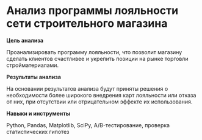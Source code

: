 # Анализ программы лояльности сети строительного магазина

**Цель анализа**

Проанализировать программу лояльности, что позволит магазину сделать клиентов счастливее и укрепить позиции на рынке торговли стройматериалами.

**Результаты анализа**

На основании результатов анализа будут приняты решения о необходимости более широкого внедрения карт лояльности или отказа от них, при отсутствии или отрицательном эффекте их использования.

**Навыки и инструменты**

Python,
Pandas,
Matplotlib,
SciPy,
A/B-тестирование,
проверка статистических гипотез
